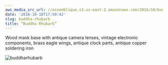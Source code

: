 ```yaml
---
aws_media_src_url: //assemblique.s3.us-east-2.amazonaws.com/2016/10/buddharhubarb.jpg
date: '2016-10-18T17:50:42'
slug: buddha-rhubarb
title: “Buddha Rhubarb”
---
```


 Wood mask base with antique camera lenses, vintage electronic components, brass eagle wings, antique clock parts, antique copper soldering iron

 ![buddharhubarb](//assemblique.s3.us-east-2.amazonaws.com/2016/10/buddharhubarb.jpg?w=602)